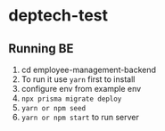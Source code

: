 # deptech-test

## Running BE

1. cd employee-management-backend
2. To run it use `yarn` first to install
3. configure env from example env
4. `npx prisma migrate deploy`
5. `yarn or npm seed`
6. `yarn or npm start` to run server
